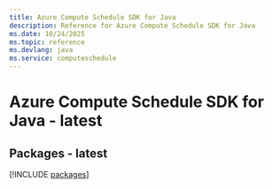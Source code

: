 ```yaml
---
title: Azure Compute Schedule SDK for Java
description: Reference for Azure Compute Schedule SDK for Java
ms.date: 10/24/2025
ms.topic: reference
ms.devlang: java
ms.service: computeschedule
---
```

# Azure Compute Schedule SDK for Java - latest
## Packages - latest
[!INCLUDE [packages](compute-schedule-index.md)]